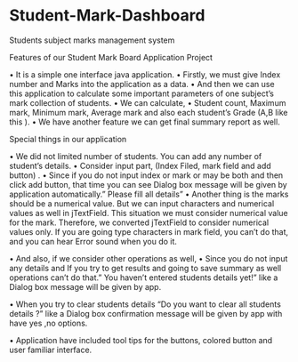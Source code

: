# Student-Mark-Dashboard
Students subject marks management system 

Features of our Student Mark Board Application Project

• It is a simple one interface java application.
• Firstly, we must give Index number and Marks into the application as a data.
• And then we can use this application to calculate some important parameters of one subject’s
mark collection of students.
• We can calculate,
• Student count, Maximum mark, Minimum mark, Average mark and also each student’s Grade
(A,B like this ).
• We have another feature we can get final summary report as well.


Special things in our application

• We did not limited number of students. You can add any number of student’s details.
• Consider input part, (Index Filed, mark field and add button) .
• Since if you do not input index or mark or may be both and then click add button, that time you
can see Dialog box message will be given by application automatically.” Please fill all details”
• Another thing is the marks should be a numerical value. But we can input characters and
numerical values as well in jTextField. This situation we must consider numerical value for the
mark. Therefore, we converted jTextField to consider numerical values only. If you are going
type characters in mark field, you can’t do that, and you can hear Error sound when you do it.

• And also, if we consider other operations as well,
• Since you do not input any details and If you try to get results and going to save summary as well
operations can’t do that.” You haven’t entered students details yet!” like a Dialog box message
will be given by app.

• When you try to clear students details “Do you want to clear all students details ?” like a Dialog
box confirmation message will be given by app with have yes ,no options.

• Application have included tool tips for the buttons, colored button and user familiar interface.

